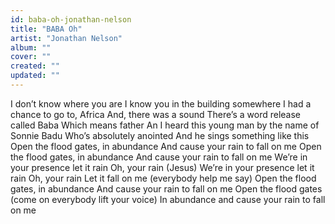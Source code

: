 ```yaml
---
id: baba-oh-jonathan-nelson
title: "BABA Oh"
artist: "Jonathan Nelson"
album: ""
cover: ""
created: ""
updated: ""
---
```


I don’t know where you are
I know you in the building somewhere
I had a chance to go to, Africa
And, there was a sound
There’s a word release called Baba
Which means father
An I heard this young man by the name of Sonnie Badu
Who’s absolutely anointed
And he sings something like this
Open the flood gates, in abundance
And cause your rain to fall on me
Open the flood gates, in abundance
And cause your rain to fall on me
We’re in your presence let it rain
Oh, your rain (Jesus)
We’re in your presence let it rain
Oh, your rain
Let it fall on me (everybody help me say)
Open the flood gates, in abundance
And cause your rain to fall on me
Open the flood gates (come on everybody lift your voice)
In abundance and cause your rain to fall on me